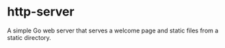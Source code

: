 # http-server
A simple Go web server that serves a welcome page and static files from a static directory.
